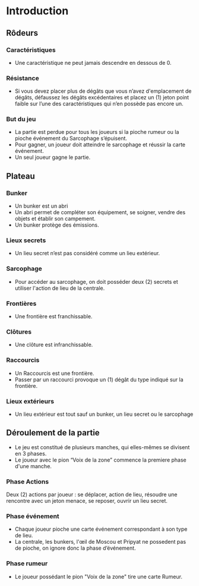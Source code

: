 # Introduction
## Rôdeurs
### Caractéristiques 
- Une caractéristique ne peut jamais descendre en dessous de 0.
### Résistance
- Si vous devez placer plus de dégâts que vous n’avez d'emplacement de dégâts, défaussez les dégâts excédentaires et placez un (1) jeton point faible sur l’une des caractéristiques qui n’en possède pas encore un.
### But du jeu
- La partie est perdue pour tous les joueurs si la pioche rumeur ou la pioche événement du Sarcophage s’épuisent.
- Pour gagner, un joueur doit atteindre le sarcophage et réussir la carte événement.
- Un seul joueur gagne le partie.
## Plateau
### Bunker
- Un bunker est un abri
- Un abri permet de compléter son équipement, se soigner, vendre des objets et établir son campement.
- Un bunker protège des émissions.
### Lieux secrets
- Un lieu secret n’est pas considéré comme un lieu extérieur.
### Sarcophage
- Pour accéder au sarcophage, on doit posséder deux (2) secrets et utiliser l'action de lieu de la centrale.
### Frontières
- Une frontière est franchissable.
### Clôtures
- Une clôture est infranchissable.
### Raccourcis
- Un Raccourcis est une frontière.
- Passer par un raccourci provoque un (1) dégât du type indiqué sur la frontière.
### Lieux extérieurs
- Un lieu extérieur est tout sauf un bunker, un lieu secret ou le sarcophage
## Déroulement de la partie
- Le jeu est constitué de plusieurs manches, qui elles-mêmes se divisent en 3 phases.
- Le joueur avec le pion “Voix de la zone” commence la premiere phase d'une manche.
### Phase Actions
Deux (2) actions par joueur : se déplacer, action de lieu, résoudre une rencontre avec un jeton menace, se reposer, ouvrir un lieu secret.
### Phase événement
- Chaque joueur pioche une carte événement correspondant à son type de lieu.
- La centrale, les bunkers, l'œil de Moscou et Pripyat ne possedent pas de pioche, on ignore donc la phase d’événement.
### Phase rumeur
- Le joueur possédant le pion "Voix de la zone" tire une carte Rumeur.


